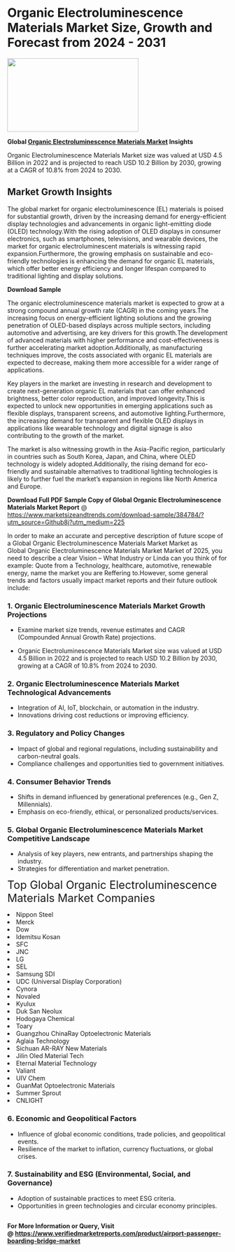 <H1>Organic Electroluminescence Materials Market Size, Growth and Forecast from 2024 - 2031</H1><img class="aligncenter size-medium wp-image-584254" src="https://thirdeyenews.in/wp-content/uploads/2024/09/Global-Market-Research-300x168.jpeg" alt="" width="300" height="168" /><p><strong>Global&nbsp;<a href="https://www.marketsizeandtrends.com/download-sample/384784/?utm_source=Github8j?utm_medium=225">Organic Electroluminescence Materials Market</a> Insights</strong></p><p>Organic Electroluminescence Materials Market size was valued at USD 4.5 Billion in 2022 and is projected to reach USD 10.2 Billion by 2030, growing at a CAGR of 10.8% from 2024 to 2030.</p><p><h2>Market Growth Insights</h2> <p>The global market for organic electroluminescence (EL) materials is poised for substantial growth, driven by the increasing demand for energy-efficient display technologies and advancements in organic light-emitting diode (OLED) technology.With the rising adoption of OLED displays in consumer electronics, such as smartphones, televisions, and wearable devices, the market for organic electroluminescent materials is witnessing rapid expansion.Furthermore, the growing emphasis on sustainable and eco-friendly technologies is enhancing the demand for organic EL materials, which offer better energy efficiency and longer lifespan compared to traditional lighting and display solutions.</p> <p><strong>Download Sample</strong></p> <p>The organic electroluminescence materials market is expected to grow at a strong compound annual growth rate (CAGR) in the coming years.The increasing focus on energy-efficient lighting solutions and the growing penetration of OLED-based displays across multiple sectors, including automotive and advertising, are key drivers for this growth.The development of advanced materials with higher performance and cost-effectiveness is further accelerating market adoption.Additionally, as manufacturing techniques improve, the costs associated with organic EL materials are expected to decrease, making them more accessible for a wider range of applications.</p> <p>Key players in the market are investing in research and development to create next-generation organic EL materials that can offer enhanced brightness, better color reproduction, and improved longevity.This is expected to unlock new opportunities in emerging applications such as flexible displays, transparent screens, and automotive lighting.Furthermore, the increasing demand for transparent and flexible OLED displays in applications like wearable technology and digital signage is also contributing to the growth of the market.</p> <p>The market is also witnessing growth in the Asia-Pacific region, particularly in countries such as South Korea, Japan, and China, where OLED technology is widely adopted.Additionally, the rising demand for eco-friendly and sustainable alternatives to traditional lighting technologies is likely to further fuel the market’s expansion in regions like North America and Europe.</p> <p><span class=""><strong>Download Full PDF Sample Copy of Global Organic Electroluminescence Materials Market Report</strong> @ <a href="https://www.marketsizeandtrends.com/download-sample/384784/?utm_source=Github8j?utm_medium=225" target="_blank">https://www.marketsizeandtrends.com/download-sample/384784/?utm_source=Github8j?utm_medium=225</a></span></p><p>In order to make an accurate and perceptive description of future scope of a Global&nbsp;Organic Electroluminescence Materials Market Market as Global&nbsp;Organic Electroluminescence Materials Market Market of 2025, you need to describe a clear Vision &ndash; What Industry or Linda can you think of for example: Quote from a Technology, healthcare, automotive, renewable energy, name the market you are Reffering to.However, some general trends and factors usually impact market reports and their future outlook include:</p><h3>1.&nbsp;<strong>Organic Electroluminescence Materials Market Growth Projections</strong></h3><ul><li>Examine market size trends, revenue estimates and CAGR (Compounded Annual Growth Rate) projections.</li><li><p>Organic Electroluminescence Materials Market size was valued at USD 4.5 Billion in 2022 and is projected to reach USD 10.2 Billion by 2030, growing at a CAGR of 10.8% from 2024 to 2030.</p></li></ul><h3>2.&nbsp;<strong>Organic Electroluminescence Materials Market Technological Advancements</strong></h3><ul><li>Integration of AI, IoT, blockchain, or automation in the industry.</li><li>Innovations driving cost reductions or improving efficiency.</li></ul><h3>3.&nbsp;<strong>Regulatory and Policy Changes</strong></h3><ul><li>Impact of global and regional regulations, including sustainability and carbon-neutral goals.</li><li>Compliance challenges and opportunities tied to government initiatives.</li></ul><h3>4.&nbsp;<strong>Consumer Behavior Trends</strong></h3><ul><li>Shifts in demand influenced by generational preferences (e.g., Gen Z, Millennials).</li><li>Emphasis on eco-friendly, ethical, or personalized products/services.</li></ul><h3>5.&nbsp;<strong>Global Organic Electroluminescence Materials Market Competitive Landscape</strong></h3><ul><li>Analysis of key players, new entrants, and partnerships shaping the industry.</li><li>Strategies for differentiation and market penetration.</li></ul><p data-pm-slice="1 1 []"><span style="color: inherit; font-family: inherit; font-size: 25px;">Top Global Organic Electroluminescence Materials Market Companies</span></p><div class="" data-test-id=""><p><li>Nippon Steel</li><li> Merck</li><li> Dow</li><li> Idemitsu Kosan</li><li> SFC</li><li> JNC</li><li> LG</li><li> SEL</li><li> Samsung SDI</li><li> UDC (Universal Display Corporation)</li><li> Cynora</li><li> Novaled</li><li> Kyulux</li><li> Duk San Neolux</li><li> Hodogaya Chemical</li><li> Toary</li><li> Guangzhou ChinaRay Optoelectronic Materials</li><li> Aglaia Technology</li><li> Sichuan AR-RAY New Materials</li><li> Jilin Oled Material Tech</li><li> Eternal Material Technology</li><li> Valiant</li><li> UIV Chem</li><li> GuanMat Optoelectronic Materials</li><li> Summer Sprout</li><li> CNLIGHT</li></p></div><h3>6.&nbsp;<strong>Economic and Geopolitical Factors</strong></h3><ul><li>Influence of global economic conditions, trade policies, and geopolitical events.</li><li>Resilience of the market to inflation, currency fluctuations, or global crises.</li></ul><h3>7.&nbsp;<strong>Sustainability and ESG (Environmental, Social, and Governance)</strong></h3><ul><li>Adoption of sustainable practices to meet ESG criteria.</li><li>Opportunities in green technologies and circular economy principles.</li></ul><h2><strong style="font-size: 14px;">For More Information or Query, Visit @&nbsp;</strong><a style="background-color: #ffffff; font-size: 14px;" href="https://www.marketsizeandtrends.com/report/organic-electroluminescence-materials-market/" target="_blank">https://www.verifiedmarketreports.com/product/airport-passenger-boarding-bridge-market</a></h2>